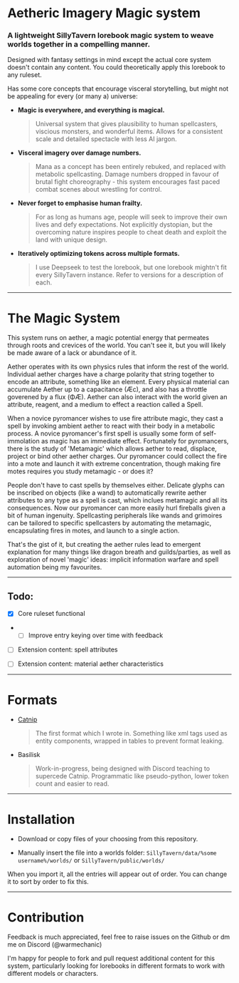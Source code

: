 # Aetheric Imagery Magic system
### A lightweight SillyTavern lorebook magic system to weave worlds together in a compelling manner.

Designed with fantasy settings in mind except the actual core system doesn't contain any content. You could theoretically apply this lorebook to any ruleset. 

Has some core concepts that encourage visceral storytelling, but might not be appealing for every (or many a) universe:

- **Magic is everywhere, and everything is magical.**
  > Universal system that gives plausibility to human spellcasters, viscious monsters, and wonderful items. Allows for a consistent scale and detailed spectacle with less AI jargon.

- **Visceral imagery over damage numbers.**
  > Mana as a concept has been entirely rebuked, and replaced with metabolic spellcasting. Damage numbers dropped in favour of brutal fight choreography - this system encourages fast paced combat scenes about wrestling for control. 

- **Never forget to emphasise human frailty.**
  > For as long as humans age, people will seek to improve their own lives and defy expectations. Not explicitly dystopian, but the overcoming nature inspires people to cheat death and exploit the land with unique design.

- **Iteratively optimizing tokens across multiple formats.**
  > I	use Deepseek to test the lorebook, but one lorebook mightn't fit every SillyTavern instance. Refer to versions for a description of each.

---

# The Magic System

This system runs on aether, a magic potential energy that permeates through roots and crevices of the world. You can't see it, but you will likely be made aware of a lack or abundance of it.

Aether operates with its own physics rules that inform the rest of the world. Individual aether charges have a charge polarity that string together to encode an attribute, something like an element. Every physical material can accumulate Aether up to a capacitance (Æc), and also has a throttle goverened by a flux (ΦÆ). Aether can also interact with the world given an attribute, reagent, and a medium to effect a reaction called a Spell.

When a novice pyromancer wishes to use fire attribute magic, they cast a spell by invoking ambient aether to react with their body in a metabolic process. A novice pyromancer's first spell is usually some form of self-immolation as magic has an immediate effect. Fortunately for pyromancers, there is the study of 'Metamagic' which allows aether to read, displace, project or bind other aether charges. Our pyromancer could collect the fire into a mote and launch it with extreme concentration, though making fire motes requires you study metamagic - or does it?

People don't have to cast spells by themselves either. Delicate glyphs can be inscribed on objects (like a wand) to automatically rewrite aether attributes to any type as a spell is cast, which inclues metamagic and all its consequences. Now our pyromancer can more easily hurl fireballs given a bit of human ingenuity. Spellcasting peripherals like wands and grimoires can be tailored to specific spellcasters by automating the metamagic, encapsulating fires in motes, and launch to a single action.

That's the gist of it, but creating the aether rules lead to emergent explanation for many things like dragon breath and guilds/parties, as well as exploration of novel 'magic' ideas: implicit information warfare and spell automation being my favourites.

---

## Todo:

- [X] Core ruleset functional
- - [ ] Improve entry keying over time with feedback

- [ ] Extension content: spell attributes

- [ ] Extension content: material aether characteristics
---

# Formats

- [Catnip](https://github.com/thaalesalves/ai-games-research/wiki/CAT-nip--SFW-guide-by-Covalent-and-Curious-Nekomimi)
	> The first format which I wrote in. Something like xml tags used as entity components, wrapped in tables to prevent format leaking.

- Basilisk
	> Work-in-progress, being designed with Discord teaching to supercede Catnip. Programmatic like pseudo-python, lower token count and easier to read.

---

# Installation

- Download or copy files of your choosing from this repository.

- Manually insert the file into a worlds folder: `SillyTavern/data/%some username%/worlds/` or `SillyTavern/public/worlds/`

When you import it, all the entries will appear out of order. You can change it to sort by order to fix this.

---

# Contribution

Feedback is much appreciated, feel free to raise issues on the Github or dm me on Discord (@warmechanic)

I'm happy for people to fork and pull request additional content for this system, particularly looking for lorebooks in different formats to work with different models or characters.
